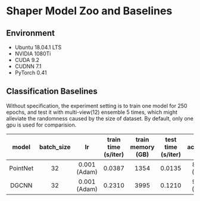 # Shaper Model Zoo and Baselines

## Environment
- Ubuntu 18.04.1 LTS
- NVIDIA 1080Ti
- CUDA 9.2
- CUDNN 7.1
- PyTorch 0.41

## Classification Baselines
Without specification, the experiment setting is to train one model for 250 epochs,
and test it with multi-view(12) ensemble 5 times,
which might alleviate the randomness caused by the size of dataset.
By default, only one gpu is used for comparision.

| model | batch_size | lr | train time (s/iter) | train memory (GB) | test time (s/iter) | accuracy | comments |
|:---:|:---:|:---:|:---:|:---:|:---:|:---:|:---:|
| PointNet | 32 | 0.001 (Adam) | 0.0387 | 1354 | 0.0135 | 88.78 (0.21) | |
| DGCNN | 32 | 0.001 (Adam) | 0.2310 | 3995 | 0.1210 | 91.66 (0.16) | |